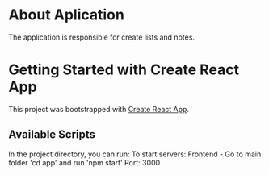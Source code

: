 # About Aplication

The application is responsible for create lists and notes.

# Getting Started with Create React App

This project was bootstrapped with [Create React App](https://create-react-app.dev/).

## Available Scripts

In the project directory, you can run:
To start servers:
Frontend - Go to main folder 'cd app' and run 'npm start' Port: 3000
